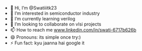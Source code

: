 - 👋 Hi, I’m @Swatiiitk23
- 👀 I’m interested in semiconductor industry
- 🌱 I’m currently learning verilog 
- 💞️ I’m looking to collaborate on vlsi projects
- 📫 How to reach me www.linkedin.com/in/swati-6717b626b
- 😄 Pronouns: its simple once try:) 
- ⚡ Fun fact: kyu jaanna hai google it

<!---
Swatiiitk23/Swatiiitk23 is a ✨ special ✨ repository because its `README.md` (this file) appears on your GitHub profile.
You can click the Preview link to take a look at your changes.
--->

